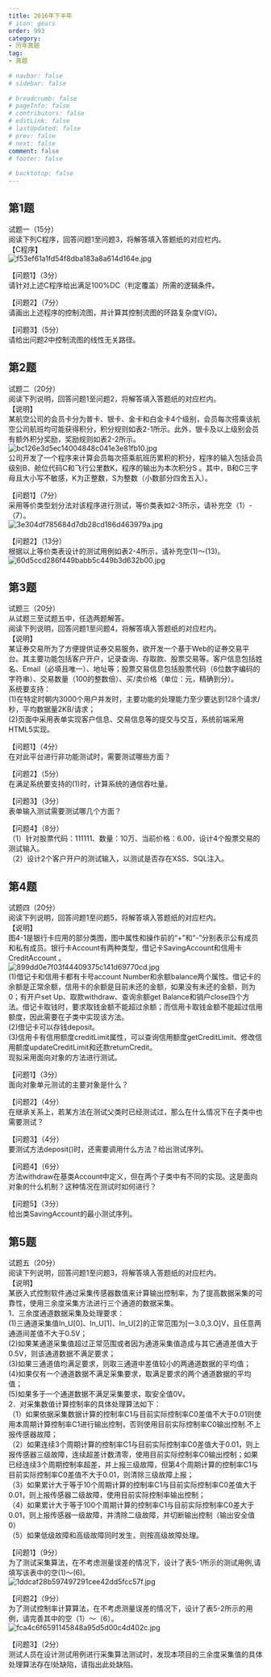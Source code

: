 ```yaml
---  
title: 2016年下半年  
# icon: gears  
order: 993  
category:  
- 历年真题  
tag:  
- 真题  
  
# navbar: false  
# sidebar: false  
  
# breadcrumb: false  
# pageInfo: false  
# contributors: false  
# editLink: false  
# lastUpdated: false  
# prev: false  
# next: false  
comment: false  
# footer: false  
  
# backtotop: false  
---  
```

## 第1题 ##

试题一（15分）  
阅读下列C程序，回答问题1至问题3，将解答填入答题纸的对应栏内。  
【C程序】  
![f53ef61a1fd54f8dba183a8a614d164e.jpg][]  
  
【问题1】（3分）  
请针对上述C程序给出满足100%DC（判定覆盖）所需的逻辑条件。  
  
【问题2】（7分）  
请画出上述程序的控制流图，并计算其控制流图的环路复杂度V(G)。  
  
【问题3】（5分）  
请给出问题2中控制流图的线性无关路径。  


## 第2题 ##

试题二（20分）  
阅读下列说明，回答问题1至问题2，将解答填入答题纸的对应栏内。  
【说明】  
某航空公司的会员卡分为普卡、银卡、金卡和白金卡4个级别，会员每次搭乘该航空公司航班均可能获得积分，积分规则如表2-1所示。此外，银卡及以上级别会员有额外积分奖励，奖励规则如表2-2所示。  
![bc126e3d5ec14004848c041e3e81fb10.jpg][]  
公司开发了一个程序来计算会员每次搭乘航班历累积的积分，程序的输入包括会员级别B、舱位代码C和飞行公里数K，程序的输出为本次积分S 。其中，B和C三字母且大小写不敏感，K为正整数，S为整数（小数部分四舍五入）。  
  
【问题1】（7分）  
采用等价类型划分法对该程序进行测试，等价类表如2-3所示，请补充空（1）-（7）。  
![3e304df785684d7db28cd186d463979a.jpg][]  
  
【问题2】（13分）  
根据以上等价类表设计的测试用例如表2-4所示，请补充空(1)～(13)。  
![60d5ccd286f449babb5c449b3d632b00.jpg][]  


## 第3题 ##

试题三（20分）  
从试题三至试题五中，任选两题解答。  
阅读下列说明，回答问题1至问题4，将解答填入答题纸的对应栏内。  
【说明】  
某证券交易所为了方便提供证券交易服务，欲开发一个基于Web的证券交易平台。其主要功能包括客户开户，记录查询、存取款、股票交易等。客户信息包括姓名、Email（必填且唯一）、地址等；股票交易信息包括股票代码（6位数字编码的字符串）、交易数量（100的整数倍）、买/卖价格（单位：元，精确到分）。  
系统要支持：  
(1)在特定时朝内3000个用户并发时，主要功能的处理能力至少要达到128个请求/秒，平均数据量2KB/请求；  
(2)页面中采用表单实现客户信息、交易信息等的提交与交互，系统前端采用HTML5实现。  
  
【问题1】（4分）  
在对此平台进行非功能测试时，需要测试哪些方面？  
  
【问题2】（5分）  
在满足系统要支持的(1)时，计算系统的通信吞吐量。  
  
【问题3】（3分）  
表单输入测试需要测试哪几个方面？  
  
【问题4】（8分）  
（1）针对股票代码：111111、数量：10万、当前价格：6.00，设计4个股票交易的测试输入。  
（2）设计2个客户开户的测试输入，以测试是否存在XSS、SQL注入。  


## 第4题 ##

试题四（20分）  
阅读下列说明，回答问题1至问题5，将解答填入答题纸的对应栏内。  
【说明】  
图4-1是银行卡应用的部分类图，图中属性和操作前的“+”和“-”分别表示公有成员和私有成员。银行卡Account有两种类型，借记卡SavingAccount和信用卡CreditAccount 。  
![899dd0e7f03f44409375c141d69770cd.jpg][]  
(1)借记卡和信用卡都有卡号account Number和余额balance两个属性。借记卡的余额是正常余额，信用卡的余额是目前未还的金额，如果没有未还的金额，则为0；有开户set Up、取款withdraw、查询余额get Balance和销户close四个方法。借记卡取钱时，要求取钱金额不能超过余额；而信用卡取钱金额不能超过信用额度，因此需要在子类中实现该方法。  
(2)借记卡可以存钱deposit。  
(3)信用卡有信用额度creditLimit属性，可以查询信用额度getCreditLimit、修改信用额度updateCreditLimit和还款retumCredit。  
现拟采用面向对象的方法进行测试。  
  
【问题1】（3分）  
面向对象单元测试的主要对象是什么？  
  
【问题2】（4分）  
在继承关系上，若某方法在测试父类时已经测试过，那么在什么情况下在子类中也需要测试？  
  
【问题3】（4分）  
要测试方法deposit()时，还需要调用什么方法？给出测试序列。  
  
【问题4】（6分）  
方法withdraw在基类Account中定义，但在两个子类中有不同的实现。这是面向对象的什么机制？这种情况在测试时如何进行？  
  
【问题5】（3分）  
给出类SavingAccount的最小测试序列。  


## 第5题 ##

试题五（20分）  
阅读下列说明，回答问题1至问题3，将解答填入答题纸的对应栏内。  
【说明】  
某嵌入式控劁软件通过采集传感器数值来计算输出控制率，为了提高数据采集的可靠性，使用三余度采集方法进行三个通道的数据采集。  
1．三余度通道数据采集及处理要求：  
(1)三通道采集值In\_U\[0\]、In\_U\[1\]、In\_U\[2\]的正常范围为\[一3.0,3.O\]V，且任意两通道间差值不大于0.5V；  
(2)如果某通道采集值超过正常范围或者因为通道采集值造成与其它通道差值大于0.5V，则该通道数据不满足要求；  
(3)如果三通道值均满足要求，则取三通道中差值较小的两通道数据的平均值；  
(4)如果仅有一个通道数据不满足采集要求，取满足要求的两个通道数据的平均值；  
(5)如果多于一个通道数据不满足采集要求，取安全值0V。  
2．对采集数值计算控制率的具体处理算法如下：  
（1）如果依据采集数据计算的控制率C1与目前实际控制率C0差值不大于0.01则使用本周期计算控制率C1进行输出控制，否则使用目前实际控制率C0输出控制.不上报传感器故障；  
（2）如果连续3个周期计算的控制率C1与目前实际控制率C0差值大于0.01，则上报传感器三级故障，连续超差计数清零，使用目前实际控制率C0输出控制；如果已经连续3个周期控制率超差，并上报三级故障，但第4个周期计算的控制率C1与目前实际控制率C0差值不大于0.01，则清除三级故障上报；  
（3）如果累计大于等于10个周期计算的控制率C1与目前实际控制率C0差值大于0.01，则上报传感器二级故障，使用目前实际控制率输出控制；  
（4）如果累计大于等于100个周期计算的控制率C1与目前实际控制率C0差大于0.01，则上报传感器一级故障，并清除二级故障，并切断输出控制（输出安全值0）  
（5）如果低级故障和高级故障同时发生，则按高级故障处理。  
  
【问题1】（9分）  
为了测试采集算法，在不考虑测量误差的情况下，设计了表5-1所示的测试用例,请填写该表中的空(1)～(6)。  
![1ddcaf28b597497291cee42dd5fcc57f.jpg][]  
  
【问题2】（9分）  
为了测试控制率计算算法，在不考虑测量误差的情况下，设计了表5-2所示的用例，请完善其中的空（1）～（6）。  
![fca4c6f6591145848a95d5d00c4d402c.jpg][]  
  
【问题3】（2分）  
测试人员在设计测试用例进行采集算法测试时，发现本项目的三余度采集值的具体处理算法存在l处缺陷，请指出此处缺陷。  



[f53ef61a1fd54f8dba183a8a614d164e.jpg]: https://www.xkxxkx.cn/file/exam/software/软件评测师/案例/第1题/f53ef61a1fd54f8dba183a8a614d164e.jpg
[bc126e3d5ec14004848c041e3e81fb10.jpg]: https://www.xkxxkx.cn/file/exam/software/软件评测师/案例/第2题/bc126e3d5ec14004848c041e3e81fb10.jpg
[3e304df785684d7db28cd186d463979a.jpg]: https://www.xkxxkx.cn/file/exam/software/软件评测师/案例/第2题/3e304df785684d7db28cd186d463979a.jpg
[60d5ccd286f449babb5c449b3d632b00.jpg]: https://www.xkxxkx.cn/file/exam/software/软件评测师/案例/第2题/60d5ccd286f449babb5c449b3d632b00.jpg
[899dd0e7f03f44409375c141d69770cd.jpg]: https://www.xkxxkx.cn/file/exam/software/软件评测师/案例/第4题/899dd0e7f03f44409375c141d69770cd.jpg
[1ddcaf28b597497291cee42dd5fcc57f.jpg]: https://www.xkxxkx.cn/file/exam/software/软件评测师/案例/第5题/1ddcaf28b597497291cee42dd5fcc57f.jpg
[fca4c6f6591145848a95d5d00c4d402c.jpg]: https://www.xkxxkx.cn/file/exam/software/软件评测师/案例/第5题/fca4c6f6591145848a95d5d00c4d402c.jpg
